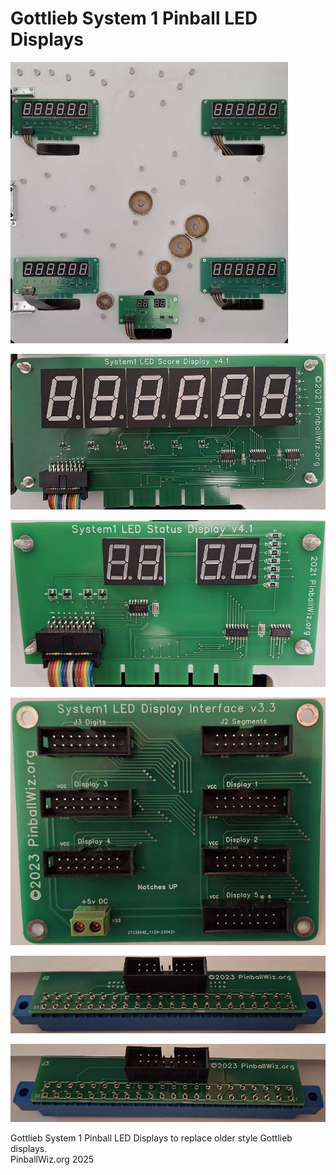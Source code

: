 # Gottlieb System 1 Pinball LED Displays
![Model](sys1_displays.jpg)  

![Model](sys1_score_display.jpg)  

![Model](sys1_status_display.jpg)  

![Model](sys1_display_int.jpg)  

![Model](sys1_J2_adapter.jpg)  

![Model](sys1_J3_adapter.jpg)  


Gottlieb System 1 Pinball LED Displays to replace older style Gottlieb displays.  
PinballWiz.org 2025

